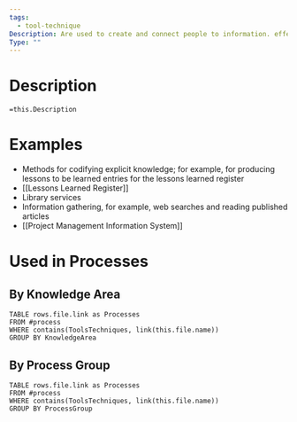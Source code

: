 ```yaml
---
tags:
  - tool-technique
Description: Are used to create and connect people to information. effective for sharing simple, unambiguous, codified explicit knowledge.
Type: ""
---
```

# Description
`=this.Description`
# Examples
- Methods for codifying explicit knowledge; for example, for producing lessons to be learned entries for the lessons learned register
- [[Lessons Learned Register]]
- Library services
- Information gathering, for example, web searches and reading published articles
- [[Project Management Information System]]
# Used in Processes
## By Knowledge Area
```dataview
TABLE rows.file.link as Processes
FROM #process 
WHERE contains(ToolsTechniques, link(this.file.name))
GROUP BY KnowledgeArea
```
## By Process Group
```dataview
TABLE rows.file.link as Processes
FROM #process 
WHERE contains(ToolsTechniques, link(this.file.name))
GROUP BY ProcessGroup
```

